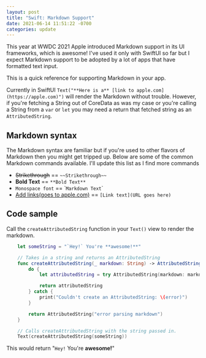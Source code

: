 ```yaml
---
layout: post
title: "Swift: Markdown Support"
date: 2021-06-14 11:51:22 -0700
categories: update
---
```


This year at WWDC 2021 Apple introduced Markdown support in its UI frameworks, which is awesome! I've used it only with SwiftUI so far but I expect Markdown support to be adopted by a lot of apps that have formatted text input. 

This is a quick reference for supporting Markdown in your app. 

Currently in SwiftUI `Text("**Here is a** [link to apple.com](https://apple.com)")` will render the Markdown without trouble. However, if you're fetching a String out of CoreData as was my case or you're calling a String from a `var` or `let` you may need a return that fetched string as an `AttributedString`.

## Markdown syntax

The Markdown syntax are familiar but if you're used to other flavors of Markdown then you might get tripped up. Below are some of the common Markdown commands available. I'll update this list as I find more commands

- ~~Strikethrough~~ == `~~Strikethrough~~`
- **Bold Text** == `**Bold Text**`
- `Monospace font` == \``Markdown Text`\`
- [Add links(goes to apple.com)](https://apple.com) == `[Link text](URL goes here)`

## Code sample

Call the `createAttributedString` function in your `Text()` view to render the markdown.

```swift 
    let someString = "`Hey!` You're **awesome!**"

    // Takes in a string and returns an AttributedString
    func createAttributedString(_ markdown: String) -> AttributedString {
        do {
            let attributedString = try AttributedString(markdown: markdown)

            return attributedString
        } catch {
            print("Couldn't create an AttributedString: \(error)")
        }

        return AttributedString("error parsing markdown")
    }

    // Calls createAttributedString with the string passed in. 
    Text(createAttributedString(someString))
```

This would return "`Hey!` You're **awesome!**"
